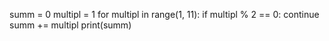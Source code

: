 summ = 0
multipl = 1
for multipl in range(1, 11):
    if multipl % 2 == 0:
        continue
    summ += multipl
print(summ)

